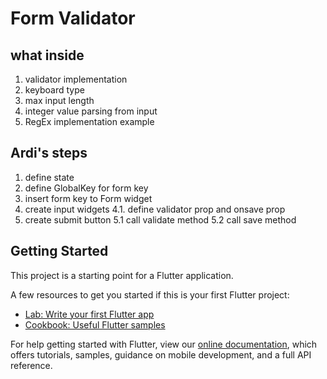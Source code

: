 # Form Validator

## what inside
1. validator implementation
2. keyboard type
3. max input length
4. integer value parsing from input
5. RegEx implementation example

## Ardi's steps
1. define state
2. define GlobalKey for form key
3. insert form key to Form widget
4. create input widgets
  4.1. define validator prop and onsave prop
5. create submit button
  5.1 call validate method
  5.2 call save method

## Getting Started

This project is a starting point for a Flutter application.

A few resources to get you started if this is your first Flutter project:

- [Lab: Write your first Flutter app](https://flutter.dev/docs/get-started/codelab)
- [Cookbook: Useful Flutter samples](https://flutter.dev/docs/cookbook)

For help getting started with Flutter, view our
[online documentation](https://flutter.dev/docs), which offers tutorials,
samples, guidance on mobile development, and a full API reference.
